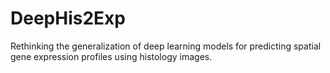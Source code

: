 # DeepHis2Exp

Rethinking the generalization of deep learning models for predicting spatial gene expression profiles using histology images.

